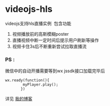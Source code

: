 # videojs-hls
videojs支持hls直播实例
 包含功能
 1. 视频播放前的高斯模糊poster
 2. 直播视频中断一定时间后提示用户刷新等操作
 3. 视频卡住3s后不断重新尝试拉取直播流

### PS : 
 微信中的自动开播需要等到wx jssdk接口加载完毕后

    wx.ready(function(){
            myPlayer.play();
           })

详见 [我的博客](http://www.cnblogs.com/saysmy/p/6422678.html"微信中直播视频自动播放")
